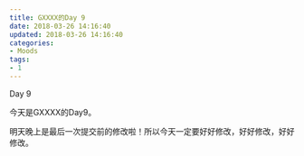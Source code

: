 ```yaml
---
title: GXXXX的Day 9
date: 2018-03-26 14:16:40
updated: 2018-03-26 14:16:40
categories:
- Moods
tags:
- 1
---
```



Day 9

<!--more-->

今天是GXXXX的Day9。

明天晚上是最后一次提交前的修改啦！所以今天一定要好好修改，好好修改，好好修改。